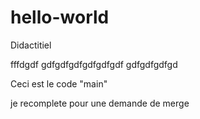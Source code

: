 # hello-world
Didactitiel

fffdgdf
gdfgdfgdfgdfgdfgdf
gdfgdfgdfgd


Ceci est le code "main"

je recomplete pour une demande de merge
